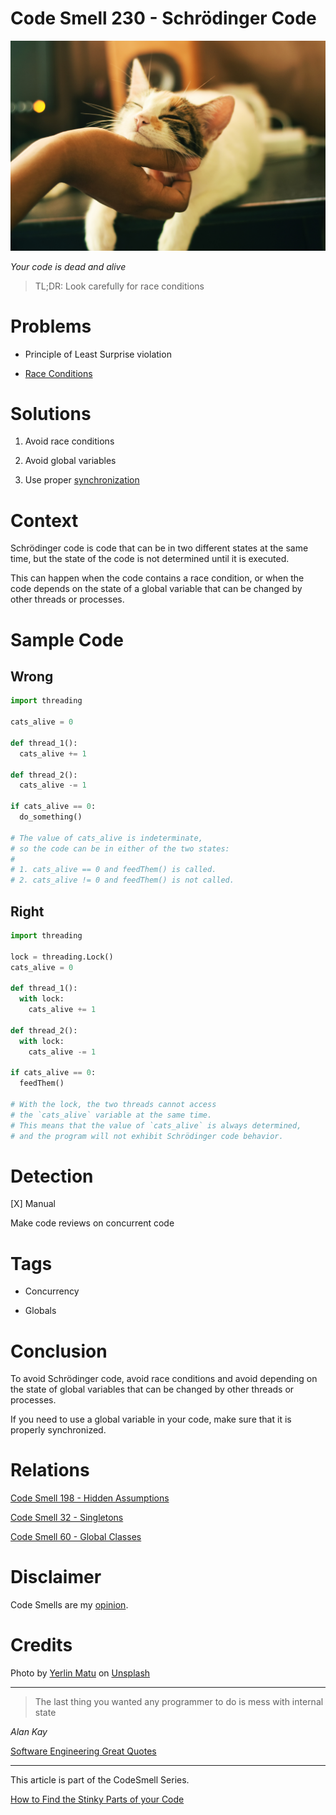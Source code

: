 # Code Smell 230 - Schrödinger Code
            
![Code Smell 230 - Schrdinger Code](Code%20Smell%20230%20-%20Schrdinger%20Code.jpg)

*Your code is dead and alive*

> TL;DR: Look carefully for race conditions

# Problems

- Principle of Least Surprise violation

- [Race Conditions](https://en.wikipedia.org/wiki/Race_condition)

# Solutions

1.  Avoid race conditions 

2. Avoid global variables

3. Use proper [synchronization](https://en.wikipedia.org/wiki/Semaphore_(programming))

# Context

Schrödinger code is code that can be in two different states at the same time, but the state of the code is not determined until it is executed. 

This can happen when the code contains a race condition, or when the code depends on the state of a global variable that can be changed by other threads or processes.

# Sample Code

## Wrong

[Gist Url]: # (https://gist.github.com/mcsee/b55ffb2e174db3880e40a162405d8fd1)
```python
import threading

cats_alive = 0

def thread_1():
  cats_alive += 1

def thread_2():
  cats_alive -= 1

if cats_alive == 0:
  do_something()

# The value of cats_alive is indeterminate, 
# so the code can be in either of the two states:
#
# 1. cats_alive == 0 and feedThem() is called.
# 2. cats_alive != 0 and feedThem() is not called.

```

## Right

[Gist Url]: # (https://gist.github.com/mcsee/d147d5084dc7c0680f4ff01c10cce152)
```python
import threading

lock = threading.Lock()
cats_alive = 0

def thread_1():
  with lock:
    cats_alive += 1

def thread_2():
  with lock:
    cats_alive -= 1

if cats_alive == 0:
  feedThem()

# With the lock, the two threads cannot access 
# the `cats_alive` variable at the same time.
# This means that the value of `cats_alive` is always determined, 
# and the program will not exhibit Schrödinger code behavior.

```

# Detection

[X] Manual

Make code reviews on concurrent code

# Tags

- Concurrency

- Globals

# Conclusion

To avoid Schrödinger code, avoid race conditions and avoid depending on the state of global variables that can be changed by other threads or processes.

If you need to use a global variable in your code, make sure that it is properly synchronized.

# Relations

[Code Smell 198 - Hidden Assumptions](https://github.com/mcsee/Software-Design-Articles/tree/main/Articles/Code%20Smells/Code%20Smell%20198%20-%20Hidden%20Assumptions/readme.md)

[Code Smell 32 - Singletons](https://github.com/mcsee/Software-Design-Articles/tree/main/Articles/Code%20Smells/Code%20Smell%2032%20-%20Singletons/readme.md)

[Code Smell 60 - Global Classes](https://github.com/mcsee/Software-Design-Articles/tree/main/Articles/Code%20Smells/Code%20Smell%2060%20-%20Global%20Classes/readme.md)

# Disclaimer

Code Smells are my [opinion](https://github.com/mcsee/Software-Design-Articles/tree/main/Articles/Blogging/I%20Wrote%20More%20than%2090%20Articles%20on%202021%20Here%20is%20What%20I%20Learned/readme.md).

# Credits

Photo by [Yerlin Matu](https://unsplash.com/@yerlinmatu) on [Unsplash](https://unsplash.com/photos/shallow-focus-photography-of-white-and-brown-cat-GtwiBmtJvaU)  
  
* * *

> The last thing you wanted any programmer to do is mess with internal state

_Alan Kay_
 
[Software Engineering Great Quotes](https://github.com/mcsee/Software-Design-Articles/tree/main/Articles/Quotes/Software%20Engineering%20Great%20Quotes/readme.md)

* * *

This article is part of the CodeSmell Series.

[How to Find the Stinky Parts of your Code](https://github.com/mcsee/Software-Design-Articles/tree/main/Articles/Code%20Smells/How%20to%20Find%20the%20Stinky%20parts%20of%20your%20Code/readme.md)